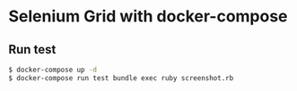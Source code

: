 # Selenium Grid with docker-compose

## Run test

```sh
$ docker-compose up -d
$ docker-compose run test bundle exec ruby screenshot.rb
```

